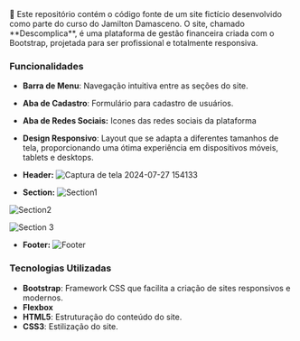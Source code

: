 <aside>
💫 
Este repositório contém o código fonte de um site fictício desenvolvido como parte do curso do Jamilton Damasceno. O site, chamado **Descomplica**, é uma plataforma de gestão financeira criada com o Bootstrap, projetada para ser profissional e totalmente responsiva.

</aside>

### Funcionalidades

- **Barra de Menu**: Navegação intuitiva entre as seções do site.
- **Aba de Cadastro**: Formulário para cadastro de usuários.
- **Aba de Redes Sociais:** Icones das redes sociais da plataforma
- **Design Responsivo**: Layout que se adapta a diferentes tamanhos de tela, proporcionando uma ótima experiência em dispositivos móveis, tablets e desktops.

- **Header:**
  ![Captura de tela 2024-07-27 154133](https://github.com/user-attachments/assets/b25a18d2-daf8-4371-897c-07b88cee6226)



- **Section:**
![Section1](https://github.com/user-attachments/assets/3da32160-15bc-4ea2-84c3-3b5607e49e07)

![Section2](https://github.com/user-attachments/assets/36e3c9b8-c4ee-4e77-aa58-70b6070cf4b8)

![Section 3](https://github.com/user-attachments/assets/9c683bf7-7405-4512-a4e7-db66ac9613d3)


- **Footer:**
![Footer](https://github.com/user-attachments/assets/5583160a-7a53-42c8-8b21-937b3c85260d)





### Tecnologias Utilizadas

- **Bootstrap**: Framework CSS que facilita a criação de sites responsivos e modernos.
- **Flexbox**
- **HTML5**: Estruturação do conteúdo do site.
- **CSS3**: Estilização do site.

